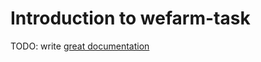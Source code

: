 # Introduction to wefarm-task

TODO: write [great documentation](http://jacobian.org/writing/what-to-write/)
